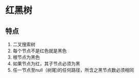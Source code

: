 # 红黑树

## 特点
1. 二叉搜索树
2. 每个节点不是红色就是黑色
3. 根节点为黑色
4. 如果节点为红，其子节点必须为黑
5. 任一节点至null（树尾)的任何路径，所含之黑节点数必须相同

